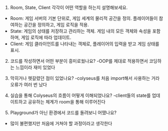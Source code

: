1. Room, State, Client 각각이 어떤 역할을 하는지 설명해보세요.
- Room: 게임 서버의 기본 단위로, 게임 세계의 물리적 공간을 정의. 플레이어들이 참여하는 공간을 정의하고, 게임 로직을 적용.
- State: 게임의 상태를 저장하고 관리하는 객체. 게임 내의 모든 객체와 속성을 포함하며, 게임 로직에 따라 업데이트.
- Client: 게임 클라이언트를 나타내는 객체로, 플레이어의 입력을 받고 게임 상태를 표시.

2. 코드를 작성하면서 어떤 부분이 흥미로웠나요?
-OOP를 제대로 적용하면서 코딩하는 느낌이라 재미 있었다

3. 막히거나 헷갈렸던 점이 있었나요?
-colyseus를 처음 import해서 사용하는 거라 오류가 여러 번 났다

4. 실습을 통해 Colyseus의 흐름이 어떻게 이해되었나요?
-client들의 state를 업데이트하고 공유하는 체계가 room을 통해 이루어진다 

5. Playground가 아닌 환경에서 코드를 돌려보니 어땠나요?
- 많이 불편했지만 처음에 거쳐야 할 과정이라고 생각한다